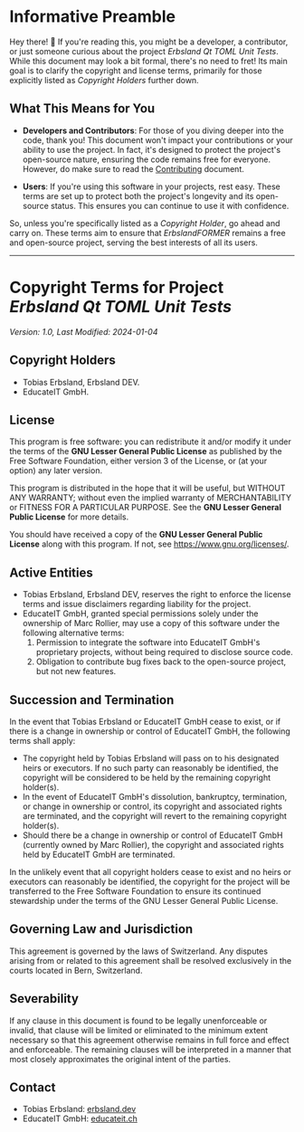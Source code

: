 
# Informative Preamble

Hey there! 👋 If you're reading this, you might be a developer, a contributor, or just someone curious about the project *Erbsland Qt TOML Unit Tests*. While this document may look a bit formal, there's no need to fret! Its main goal is to clarify the copyright and license terms, primarily for those explicitly listed as *Copyright Holders* further down.

## What This Means for You

- **Developers and Contributors**: For those of you diving deeper into the code, thank you! This document won't impact your contributions or your ability to use the project. In fact, it's designed to protect the project's open-source nature, ensuring the code remains free for everyone. However, do make sure to read the [Contributing](./CONTRIBUTING.md) document.

- **Users**: If you're using this software in your projects, rest easy. These terms are set up to protect both the project's longevity and its open-source status. This ensures you can continue to use it with confidence.

So, unless you're specifically listed as a *Copyright Holder*, go ahead and carry on. These terms aim to ensure that *ErbslandFORMER* remains a free and open-source project, serving the best interests of all its users.

---

# Copyright Terms for Project *Erbsland Qt TOML Unit Tests*

_Version: 1.0, Last Modified: 2024-01-04_

## Copyright Holders

- Tobias Erbsland, Erbsland DEV.
- EducateIT GmbH.

## License

This program is free software: you can redistribute it and/or modify it under the terms of the **GNU Lesser General Public License** as published by the Free Software Foundation, either version 3 of the License, or (at your option) any later version.

This program is distributed in the hope that it will be useful, but WITHOUT ANY WARRANTY; without even the implied warranty of MERCHANTABILITY or FITNESS FOR A PARTICULAR PURPOSE.  See the **GNU Lesser General Public License** for more details.

You should have received a copy of the **GNU Lesser General Public License** along with this program.  If not, see <https://www.gnu.org/licenses/>.

## Active Entities

- Tobias Erbsland, Erbsland DEV, reserves the right to enforce the license terms and issue disclaimers regarding liability for the project.
- EducateIT GmbH, granted special permissions solely under the ownership of Marc Rollier, may use a copy of this software under the following alternative terms:
  1. Permission to integrate the software into EducateIT GmbH's proprietary projects, without being required to disclose source code.
  2. Obligation to contribute bug fixes back to the open-source project, but not new features.

## Succession and Termination

In the event that Tobias Erbsland or EducateIT GmbH cease to exist, or if there is a change in ownership or control of EducateIT GmbH, the following terms shall apply:

- The copyright held by Tobias Erbsland will pass on to his designated heirs or executors. If no such party can reasonably be identified, the copyright will be considered to be held by the remaining copyright holder(s).
- In the event of EducateIT GmbH's dissolution, bankruptcy, termination, or change in ownership or control, its copyright and associated rights are terminated, and the copyright will revert to the remaining copyright holder(s).
- Should there be a change in ownership or control of EducateIT GmbH (currently owned by Marc Rollier), the copyright and associated rights held by EducateIT GmbH are terminated.

In the unlikely event that all copyright holders cease to exist and no heirs or executors can reasonably be identified, the copyright for the project will be transferred to the Free Software Foundation to ensure its continued stewardship under the terms of the GNU Lesser General Public License.

## Governing Law and Jurisdiction

This agreement is governed by the laws of Switzerland. Any disputes arising from or related to this agreement shall be resolved exclusively in the courts located in Bern, Switzerland.

## Severability

If any clause in this document is found to be legally unenforceable or invalid, that clause will be limited or eliminated to the minimum extent necessary so that this agreement otherwise remains in full force and effect and enforceable. The remaining clauses will be interpreted in a manner that most closely approximates the original intent of the parties.

## Contact

- Tobias Erbsland: [erbsland.dev](https://erbsland.dev/)
- EducateIT GmbH: [educateit.ch](https://educateit.ch/)
